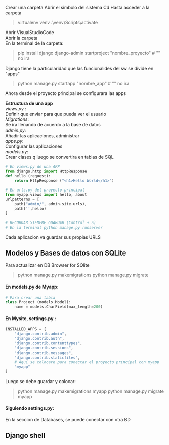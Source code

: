 Crear una carpeta
Abrir el simbolo del sistema
Cd Hasta acceder a la carpeta
> virtualenv venv
> .\venv\Scripts\activate

Abrir VisualStudioCode   
Abrir la carpeta   
En la terminal de la carpeta:    
> pip install django
> django-admin startproject "nombre_proyecto" # "" no ira

Django tiene la particularidad que las funcionalides del sw se divide en "apps"   
> python manage.py startapp "nombre_app" # "" no ira

Ahora desde el proyecto principal se configurara las apps   

**Estructura de una app**    
*views.py* :     
Definir que enviar para que pueda ver el usuario    
*Migrations*:    
Se ira llenando de acuerdo a la base de datos    
*admin.py*:    
Añadir las aplicaciones, administrar     
*apps.py*:    
Configurar las aplicaciones    
*models.py*:    
Crear clases q luego se convertira en tablas de SQL    

```python
# En views.py de una APP
from django.http import HttpResponse
def hello (request):
    return HttpResponse ("<h1>Hello World</h1>")

# En urls.py del proyecto principal
from myapp.views import hello, about
urlpatterns = [
    path("admin/", admin.site.urls),
    path('',hello)
]

# RECORDAR SIEMPRE GUARDAR (Control + S)
# En la terminal python manage.py runserver
```
Cada aplicacion va guardar sus propias URLS   
## Modelos y Bases de datos con SQLite   
Para actualizar en DB Browser for SQlite   
> python manage.py makemigrations
> python manage.py migrate

#### En models.py de Myapp:  
```python
# Para crear una tabla 
class Project (models.Model):
    name = models.CharField(max_length=200)
```
#### En Mysite, settings.py :
```python
INSTALLED_APPS = [
    "django.contrib.admin",
    "django.contrib.auth",
    "django.contrib.contenttypes",
    "django.contrib.sessions",
    "django.contrib.messages",
    "django.contrib.staticfiles",
    # Aqui se colocare para conectar el proyecto principal con myapp
    "myapp"
]
```
Luego se debe guardar y colocar:
>python manage.py makemigrations myapp
>python manage.py migrate myapp 

#### Siguiendo settings.py:
En la seccion de Databases, se puede conectar con otra BD

## Django shell

